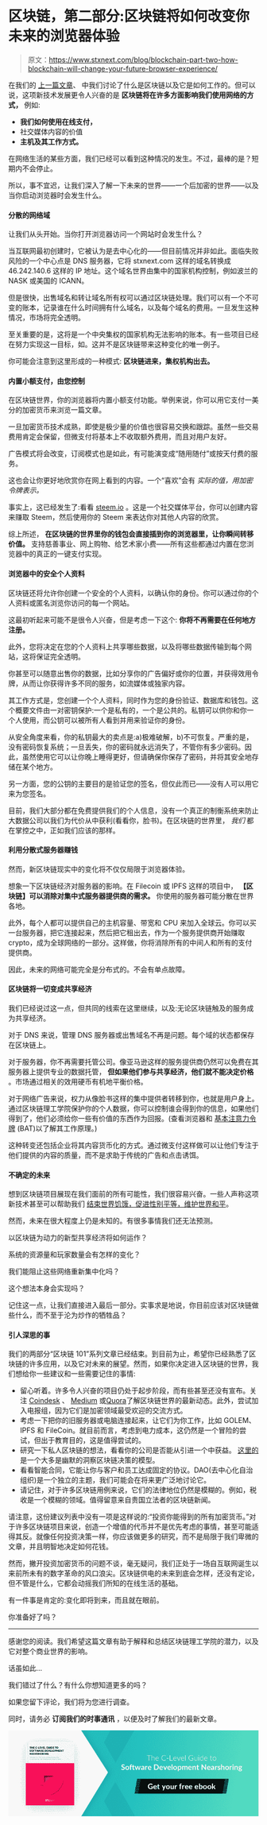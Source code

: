 # 区块链，第二部分:区块链将如何改变你未来的浏览器体验

> 原文：<https://www.stxnext.com/blog/blockchain-part-two-how-blockchain-will-change-your-future-browser-experience/>

 在我们的 [上一篇文章](/stx-new-blog/blockchain-part-one-what-blockchain-and-how-it-works/)、 中我们讨论了什么是区块链以及它是如何工作的。但可以说，这项新技术发展更令人兴奋的是 **区块链将在许多方面影响我们使用网络的方式，** 例如:

*   **我们如何使用在线支付，**
*   社交媒体内容的价值
*   **主机及其工作方式。**

在网络生活的某些方面，我们已经可以看到这种情况的发生。不过，最棒的是？短期内不会停止。

所以，事不宜迟，让我们深入了解一下未来的世界——一个后加密的世界——以及当你启动浏览器时会发生什么。 

#### 分散的网络域

让我们从头开始。当你打开浏览器访问一个网站时会发生什么？

当互联网最初创建时，它被认为是去中心化的——但目前情况并非如此。面临失败风险的一个中心点是 DNS 服务器，它将 stxnext.com 这样的域名转换成 46.242.140.6 这样的 IP 地址。这个域名世界由集中的国家机构控制，例如波兰的 NASK 或美国的 ICANN。

但是很快，出售域名和转让域名所有权可以通过区块链处理。我们可以有一个不可变的账本，记录谁在什么时间拥有什么域名，以及每个域名的费用。一旦发生这种情况，市场将完全透明。

至关重要的是，这将是一个中央集权的国家机构无法影响的账本。有一些项目已经在努力实现这一目标，如。这并不是区块链带来这种变化的唯一例子。

你可能会注意到这里形成的一种模式: **区块链进来，集权机构出去。**

#### 内置小额支付，由您控制

在区块链世界，你的浏览器将内置小额支付功能。举例来说，你可以用它支付一美分的加密货币来浏览一篇文章。

一旦加密货币技术成熟，即使是极少量的价值也很容易交换和跟踪。虽然一些交易费用肯定会保留，但微支付将基本上不收取额外费用，而且对用户友好。

广告模式将会改变，订阅模式也是如此，有可能演变成“随用随付”或按天付费的服务。

这也会让你更好地欣赏你在网上看到的内容。一个“喜欢”会有  *实际的值，用加密令牌表示。*

事实上，这已经发生了:看看  [steem.io](https://steem.io/) 。这是一个社交媒体平台，你可以创建内容来赚取 Steem，然后使用你的 Steem 来表达你对其他人内容的欣赏。

综上所述，  **在区块链的世界里你的钱包会直接插到你的浏览器里，让你瞬间转移价值。** 支持慈善事业、网上购物、给艺术家小费——所有这些都通过内置在您浏览器中的真正的一键支付实现。

#### 浏览器中的安全个人资料

区块链还将允许你创建一个安全的个人资料，以确认你的身份。你可以通过你的个人资料或匿名浏览你访问的每一个网站。

这最初听起来可能不是很令人兴奋，但是考虑一下这个:  **你将不再需要在任何地方注册。**

此外，您将决定在您的个人资料上共享哪些数据，以及将哪些数据传输到每个网站，这将保证完全透明。

你甚至可以随意出售你的数据，比如分享你的广告偏好或你的位置，并获得效用令牌，从而让你获得许多不同的服务，如流媒体或独家内容。

其工作方式是，您创建一个个人资料，同时作为您的身份验证、数据库和钱包。这个概要文件由一对密钥保护:一个是私有的，一个是公共的。私钥可以供你和你一个人使用，而公钥可以被所有人看到并用来验证你的身份。

从安全角度来看，你的私钥最大的卖点是:a)极难破解，b)不可恢复。严重的是，没有密码恢复系统；一旦丢失，你的密码就永远消失了，不管你有多少密码。因此，虽然使用它可以让你晚上睡得更好，但请确保你保存了密码，并将其安全地存储在某个地方。

另一方面，您的公钥的主要目的是验证您的签名，但仅此而已——没有人可以用它来为您签名。

目前，我们大部分都在免费提供我们的个人信息，没有一个真正的制衡系统来防止大数据公司以我们为代价从中获利(看看你，脸书)。在区块链的世界里， *我们* 都在掌控之中，正如我们应该的那样。

#### 利用分散式服务器赚钱

然而，新区块链现实中的变化将不仅仅局限于浏览器体验。

想象一下区块链经济对服务器的影响。在 Filecoin 或 IPFS 这样的项目中，  **【区块链】可以消除对集中式服务器提供商的需求。** 你使用的服务器可能分散在世界各地。

此外，每个人都可以提供自己的主机容量、带宽和 CPU 来加入全球云。你可以买一台服务器，把它连接起来，然后把它租出去，作为一个服务提供商开始赚取 crypto，成为全球网络的一部分。这样做，你将消除所有的中间人和所有的支付提供商。

因此，未来的网络可能完全是分布式的。不会有单点故障。

#### 区块链将一切变成共享经济

我们已经说过这一点，但共同的线索在这里继续，以及:无论区块链触及的服务成为共享经济。

对于 DNS 来说，管理 DNS 服务器或出售域名不再是问题。每个域的状态都保存在区块链上。

对于服务器，你不再需要托管公司。像亚马逊这样的服务提供商仍然可以免费在其服务器上提供专业的数据托管， **但如果他们参与共享经济，他们就不能决定价格** 。市场通过相关的效用硬币有机地平衡价格。

对于网络广告来说，权力从像脸书这样的集中提供者转移到你，也就是用户身上。通过区块链理工学院保护你的个人数据，你可以控制谁会得到你的信息，如果他们得到了，他们必须给你一些有价值的东西作为回报。(查看浏览器和  [基本注意力令牌](https://basicattentiontoken.org/) (BAT)以了解其工作原理。)

这种转变还包括企业将其内容货币化的方式。通过微支付这样做可以让他们专注于他们提供的内容的质量，而不是求助于传统的广告和点击诱饵。

#### 不确定的未来

想到区块链项目展现在我们面前的所有可能性，我们很容易兴奋。一些人声称这项新技术甚至可以帮助我们  [结束世界饥饿，促进性别平等，维护世界和平](https://medium.com/@blockxlabs/blockchain-and-the-sustainable-development-goals-c51c52e0af28)。

然而，未来在很大程度上仍是未知的。有很多事情我们还无法预测。

以区块链为动力的新型共享经济将如何运作？

系统的资源量和玩家数量会有怎样的变化？

我们能阻止这些网络重新集中化吗？

这个想法本身会实现吗？

记住这一点，让我们直接进入最后一部分。实事求是地说，你目前应该对区块链做些什么，而不至于沦为炒作的牺牲品？

#### 引人深思的事

我们的两部分“区块链 101”系列文章已经结束。到目前为止，希望你已经熟悉了区块链的许多应用，以及它对未来的展望。然而，如果你决定进入区块链的世界，我们想给你一些建议和一些需要记住的事情:

*   留心听着。许多令人兴奋的项目仍处于起步阶段，而有些甚至还没有宣布。关注  [Coindesk](https://www.coindesk.com/) 、  [Medium](https://medium.com/tag/blockchain) 或[Quora](https://www.quora.com/topic/Blockchain-database)了解区块链世界的最新动态。此外，尝试加入电报组，因为它们是加密领域最受欢迎的交流方式。
*   考虑一下把你的旧服务器或电脑连接起来，让它们为你工作，比如 GOLEM、IPFS 和 FileCoin。就目前而言，考虑到电力成本，这仍然是一个冒险的尝试，但出于教育目的，这是值得尝试的。
*   研究一下私人区块链的想法，看看你的公司是否能从引进一个中获益。  [这里的](https://medium.com/@sbmeunier/when-do-you-need-blockchain-decision-models-a5c40e7c9ba1)是一个大多是幽默的洞察区块链决策的模型。
*   看看智能合同，它能让你与客户和员工达成固定的协议。DAO(去中心化自治组织)是一个独立的主题，我们可能会在将来更广泛地讨论它。
*   请记住，对于许多区块链用例来说，它们的法律地位仍然是模糊的。例如，税收是一个模糊的领域。值得留意来自贵国立法者的区块链新闻。

请注意，这份建议列表中没有一项是这样说的:“投资你能得到的所有加密货币。”对于许多区块链项目来说，创造一个增值的代币并不是优先考虑的事情，甚至可能适得其反。就像任何投资决策一样，你应该做更多的研究，而不是局限于我们卑微的文章，并且明智地决定如何花钱。

然而，撇开投资加密货币的问题不谈，毫无疑问，我们正处于一场自互联网诞生以来前所未有的数字革命的风口浪尖。区块链供电的未来到底会怎样，还没有定论，但不管是什么，它都会动摇我们所知的在线生活的基础。

有一件事是肯定的:变化即将到来，而且就在眼前。

你准备好了吗？

* * *

感谢您的阅读。我们希望这篇文章有助于解释和总结区块链理工学院的潜力，以及它对整个商业世界的影响。

话虽如此...

我们错过了什么？有什么你想知道更多的吗？

如果您留下评论，我们将为您进行调查。

同时，请务必  **订阅我们的时事通讯** ，以便及时了解我们的最新文章。

[![Get your free ebook](img/9115af701c78dd8154ef102338d8b8d3.png)](https://cta-redirect.hubspot.com/cta/redirect/4542168/d9b230cf-e408-4a04-9e19-94ad3f756ebc)